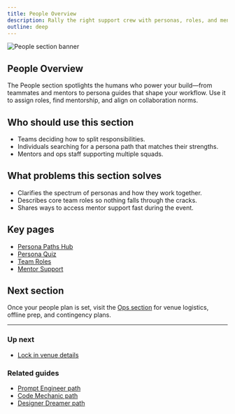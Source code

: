 ```yaml
---
title: People Overview
description: Rally the right support crew with personas, roles, and mentor connections.
outline: deep
---
```


![People section banner](/people-section-banner.webp)

## People Overview

The People section spotlights the humans who power your build—from teammates and mentors to persona guides that shape your workflow. Use it to assign roles, find mentorship, and align on collaboration norms.

## Who should use this section

- Teams deciding how to split responsibilities.
- Individuals searching for a persona path that matches their strengths.
- Mentors and ops staff supporting multiple squads.

## What problems this section solves

- Clarifies the spectrum of personas and how they work together.
- Describes core team roles so nothing falls through the cracks.
- Shares ways to access mentor support fast during the event.

## Key pages

- [Persona Paths Hub](/people/persona-paths)
- [Persona Quiz](/people/persona-quiz)
- [Team Roles](/people/team-roles)
- [Mentor Support](/people/mentor-support)

## Next section

Once your people plan is set, visit the [Ops section](/ops/index) for venue logistics, offline prep, and contingency plans.

---

### Up next

- [Lock in venue details](/ops/index)

### Related guides

- [Prompt Engineer path](/people/paths/prompt-engineer)
- [Code Mechanic path](/people/paths/code-mechanic)
- [Designer Dreamer path](/people/paths/designer-dreamer)
